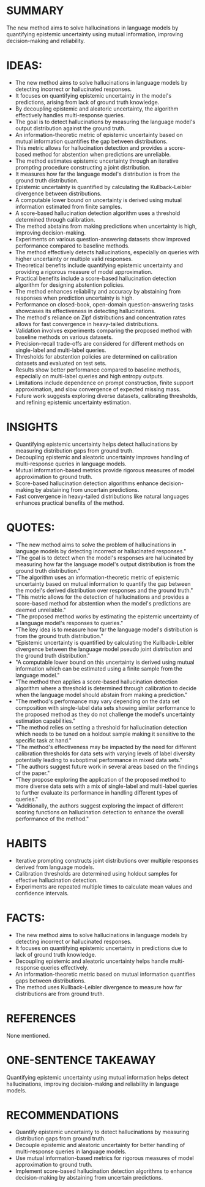 # SUMMARY
The new method aims to solve hallucinations in language models by quantifying epistemic uncertainty using mutual information, improving decision-making and reliability.

# IDEAS:
- The new method aims to solve hallucinations in language models by detecting incorrect or hallucinated responses.
- It focuses on quantifying epistemic uncertainty in the model's predictions, arising from lack of ground truth knowledge.
- By decoupling epistemic and aleatoric uncertainty, the algorithm effectively handles multi-response queries.
- The goal is to detect hallucinations by measuring the language model's output distribution against the ground truth.
- An information-theoretic metric of epistemic uncertainty based on mutual information quantifies the gap between distributions.
- This metric allows for hallucination detection and provides a score-based method for abstention when predictions are unreliable.
- The method estimates epistemic uncertainty through an iterative prompting procedure constructing a joint distribution.
- It measures how far the language model's distribution is from the ground truth distribution.
- Epistemic uncertainty is quantified by calculating the Kullback-Leibler divergence between distributions.
- A computable lower bound on uncertainty is derived using mutual information estimated from finite samples.
- A score-based hallucination detection algorithm uses a threshold determined through calibration.
- The method abstains from making predictions when uncertainty is high, improving decision-making.
- Experiments on various question-answering datasets show improved performance compared to baseline methods.
- The method effectively detects hallucinations, especially on queries with higher uncertainty or multiple valid responses.
- Theoretical benefits include quantifying epistemic uncertainty and providing a rigorous measure of model approximation.
- Practical benefits include a score-based hallucination detection algorithm for designing abstention policies.
- The method enhances reliability and accuracy by abstaining from responses when prediction uncertainty is high.
- Performance on closed-book, open-domain question-answering tasks showcases its effectiveness in detecting hallucinations.
- The method's reliance on Zipf distributions and concentration rates allows for fast convergence in heavy-tailed distributions.
- Validation involves experiments comparing the proposed method with baseline methods on various datasets.
- Precision-recall trade-offs are considered for different methods on single-label and multi-label queries.
- Thresholds for abstention policies are determined on calibration datasets and evaluated on test sets.
- Results show better performance compared to baseline methods, especially on multi-label queries and high entropy outputs.
- Limitations include dependence on prompt construction, finite support approximation, and slow convergence of expected missing mass.
- Future work suggests exploring diverse datasets, calibrating thresholds, and refining epistemic uncertainty estimation.

# INSIGHTS
- Quantifying epistemic uncertainty helps detect hallucinations by measuring distribution gaps from ground truth.
- Decoupling epistemic and aleatoric uncertainty improves handling of multi-response queries in language models.
- Mutual information-based metrics provide rigorous measures of model approximation to ground truth.
- Score-based hallucination detection algorithms enhance decision-making by abstaining from uncertain predictions.
- Fast convergence in heavy-tailed distributions like natural languages enhances practical benefits of the method.

# QUOTES:
- "The new method aims to solve the problem of hallucinations in language models by detecting incorrect or hallucinated responses."
- "The goal is to detect when the model's responses are hallucinated by measuring how far the language model's output distribution is from the ground truth distribution."
- "The algorithm uses an information-theoretic metric of epistemic uncertainty based on mutual information to quantify the gap between the model's derived distribution over responses and the ground truth."
- "This metric allows for the detection of hallucinations and provides a score-based method for abstention when the model's predictions are deemed unreliable."
- "The proposed method works by estimating the epistemic uncertainty of a language model's responses to queries."
- "The key idea is to measure how far the language model's distribution is from the ground truth distribution."
- "Epistemic uncertainty is quantified by calculating the Kullback-Leibler divergence between the language model pseudo joint distribution and the ground truth distribution."
- "A computable lower bound on this uncertainty is derived using mutual information which can be estimated using a finite sample from the language model."
- "The method then applies a score-based hallucination detection algorithm where a threshold is determined through calibration to decide when the language model should abstain from making a prediction."
- "The method's performance may vary depending on the data set composition with single-label data sets showing similar performance to the proposed method as they do not challenge the model's uncertainty estimation capabilities."
- "The method relies on setting a threshold for hallucination detection which needs to be tuned on a holdout sample making it sensitive to the specific task at hand."
- "The method's effectiveness may be impacted by the need for different calibration thresholds for data sets with varying levels of label diversity potentially leading to suboptimal performance in mixed data sets."
- "The authors suggest future work in several areas based on the findings of the paper."
- "They propose exploring the application of the proposed method to more diverse data sets with a mix of single-label and multi-label queries to further evaluate its performance in handling different types of queries."
- "Additionally, the authors suggest exploring the impact of different scoring functions on hallucination detection to enhance the overall performance of the method."

# HABITS
- Iterative prompting constructs joint distributions over multiple responses derived from language models.
- Calibration thresholds are determined using holdout samples for effective hallucination detection.
- Experiments are repeated multiple times to calculate mean values and confidence intervals.

# FACTS:
- The new method aims to solve hallucinations in language models by detecting incorrect or hallucinated responses.
- It focuses on quantifying epistemic uncertainty in predictions due to lack of ground truth knowledge.
- Decoupling epistemic and aleatoric uncertainty helps handle multi-response queries effectively.
- An information-theoretic metric based on mutual information quantifies gaps between distributions.
- The method uses Kullback-Leibler divergence to measure how far distributions are from ground truth.

# REFERENCES
None mentioned.

# ONE-SENTENCE TAKEAWAY
Quantifying epistemic uncertainty using mutual information helps detect hallucinations, improving decision-making and reliability in language models.

# RECOMMENDATIONS
- Quantify epistemic uncertainty to detect hallucinations by measuring distribution gaps from ground truth.
- Decouple epistemic and aleatoric uncertainty for better handling of multi-response queries in language models.
- Use mutual information-based metrics for rigorous measures of model approximation to ground truth.
- Implement score-based hallucination detection algorithms to enhance decision-making by abstaining from uncertain predictions.